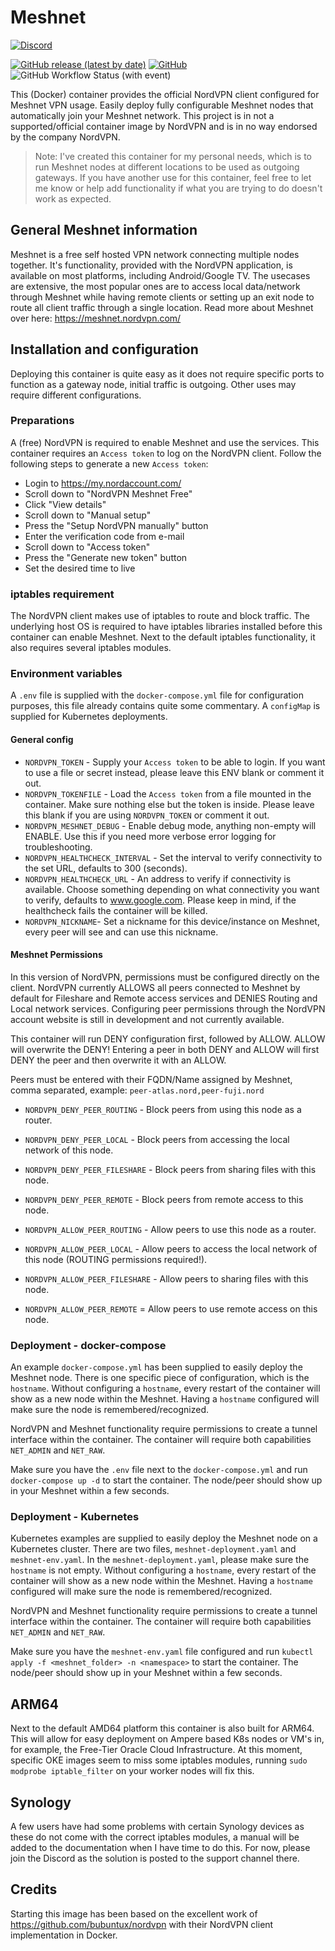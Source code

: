# Meshnet
[![Discord](https://img.shields.io/discord/1013430695860908062?logo=discord&label=Discord&color=7289DA&logoColor=FFFFFF&style=for-the-badge)](https://discord.gg/v8Bwbnb3xe)

[![GitHub release (latest by date)](https://img.shields.io/github/v/release/MattsTechInfo/Meshnet?style=for-the-badge)](https://github.com/MattsTechInfo/Meshnet/releases) 
[![GitHub](https://img.shields.io/github/license/MattsTechInfo/Meshnet?style=for-the-badge)](https://github.com/MattsTechInfo/Meshnet/blob/master/LICENSE) 
![GitHub Workflow Status (with event)](https://img.shields.io/github/actions/workflow/status/MattsTechInfo/Meshnet/docker-image.yml?style=for-the-badge)

This (Docker) container provides the official NordVPN client configured for Meshnet VPN usage. Easily deploy fully configurable Meshnet nodes that automatically join your Meshnet network. This project is in not a supported/official container image by NordVPN and is in no way endorsed by the company NordVPN.

> Note: I've created this container for my personal needs, which is to run Meshnet nodes at different locations to be used as outgoing gateways. If you have another use for this container, feel free to let me know or help add functionality if what you are trying to do doesn't work as expected. 

## General Meshnet information
Meshnet is a free self hosted VPN network connecting multiple nodes together. It's functionality, provided with the NordVPN application, is available on most platforms, including Android/Google TV. The usecases are extensive, the most popular ones are to access local data/network through Meshnet while having remote clients or setting up an exit node to route all client traffic through a single location.
Read more about Meshnet over here: https://meshnet.nordvpn.com/

## Installation and configuration
Deploying this container is quite easy as it does not require specific ports to function as a gateway node, initial traffic is outgoing. Other uses may require different configurations.

### Preparations
A (free) NordVPN is required to enable Meshnet and use the services.
This container requires an `Access token` to log on the NordVPN client. Follow the following steps to generate a new `Access token`:
- Login to https://my.nordaccount.com/
- Scroll down to "NordVPN Meshnet Free"
- Click "View details"
- Scroll down to "Manual setup"
- Press the "Setup NordVPN manually" button
- Enter the verification code from e-mail
- Scroll down to "Access token"
- Press the "Generate new token" button
- Set the desired time to live

### iptables requirement
The NordVPN client makes use of iptables to route and block traffic. The underlying host OS is required to have iptables libraries installed before this container can enable Meshnet. Next to the default iptables functionality, it also requires several iptables modules.

### Environment variables
A `.env` file is supplied with the `docker-compose.yml` file for configuration purposes, this file already contains quite some commentary. A `configMap` is supplied for Kubernetes deployments.

#### General config
- `NORDVPN_TOKEN` - Supply your `Access token` to be able to login. If you want to use a file or secret instead, please leave this ENV blank or comment it out.
- `NORDVPN_TOKENFILE` - Load the `Access token` from a file mounted in the container. Make sure nothing else but the token is inside. Please leave this blank if you are using `NORDVPN_TOKEN` or comment it out.
- `NORDVPN_MESHNET_DEBUG` - Enable debug mode, anything non-empty will ENABLE. Use this if you need more verbose error logging for troubleshooting.
- `NORDVPN_HEALTHCHECK_INTERVAL` - Set the interval to verify connectivity to the set URL, defaults to 300 (seconds).
- `NORDVPN_HEALTHCHECK_URL` - An address to verify if connectivity is available. Choose something depending on what connectivity you want to verify, defaults to www.google.com. Please keep in mind, if the healthcheck fails the container will be killed.
- `NORDVPN_NICKNAME`- Set a nickname for this device/instance on Meshnet, every peer will see and can use this nickname.

#### Meshnet Permissions
In this version of NordVPN, permissions must be configured directly on the client. NordVPN currently ALLOWS all peers connected to Meshnet by default for Fileshare and Remote access services and DENIES Routing and Local network services. Configuring peer permissions through the NordVPN account website is still in development and not currently available.

This container will run DENY configuration first, followed by ALLOW. ALLOW will overwrite the DENY! Entering a peer in both DENY and ALLOW will first DENY the peer and then overwrite it with an ALLOW.

Peers must be entered with their FQDN/Name assigned by Meshnet, comma separated, example: `peer-atlas.nord,peer-fuji.nord`

- `NORDVPN_DENY_PEER_ROUTING` - Block peers from using this node as a router.
- `NORDVPN_DENY_PEER_LOCAL` - Block peers from accessing the local network of this node.
- `NORDVPN_DENY_PEER_FILESHARE` - Block peers from sharing files with this node.
- `NORDVPN_DENY_PEER_REMOTE` - Block peers from remote access to this node.


- `NORDVPN_ALLOW_PEER_ROUTING` - Allow peers to use this node as a router.
- `NORDVPN_ALLOW_PEER_LOCAL` - Allow peers to access the local network of this node (ROUTING permissions required!).
- `NORDVPN_ALLOW_PEER_FILESHARE` - Allow peers to  sharing files with this node.
- `NORDVPN_ALLOW_PEER_REMOTE` = Allow peers to use remote access on this node.

### Deployment - docker-compose
An example `docker-compose.yml` has been supplied to easily deploy the Meshnet node. There is one specific piece of configuration, which is the `hostname`. Without configuring a `hostname`, every restart of the container will show as a new node within the Meshnet. Having a `hostname` configured will make sure the node is remembered/recognized.

NordVPN and Meshnet functionality require permissions to create a tunnel interface within the container. The container will require both capabilities `NET_ADMIN` and `NET_RAW`.

Make sure you have the `.env` file next to the `docker-compose.yml` and run `docker-compose up -d` to start the container. The node/peer should show up in your Meshnet within a few seconds.

### Deployment - Kubernetes
Kubernetes examples are supplied to easily deploy the Meshnet node on a Kubernetes cluster. There are two files, `meshnet-deployment.yaml` and `meshnet-env.yaml`. In the `meshnet-deployment.yaml`, please make sure the `hostname` is not empty. Without configuring a `hostname`, every restart of the container will show as a new node within the Meshnet. Having a `hostname` configured will make sure the node is remembered/recognized.

NordVPN and Meshnet functionality require permissions to create a tunnel interface within the container. The container will require both capabilities `NET_ADMIN` and `NET_RAW`.

Make sure you have the `meshnet-env.yaml` file configured and run `kubectl apply -f <meshnet_folder> -n <namespace>` to start the container. The node/peer should show up in your Meshnet within a few seconds.

## ARM64
Next to the default AMD64 platform this container is also built for ARM64. This will allow for easy deployment on Ampere based K8s nodes or VM's in, for example, the Free-Tier Oracle Cloud Infrastructure. At this moment, specific OKE images seem to miss some iptables modules, running `sudo modprobe iptable_filter` on your worker nodes will fix this.

## Synology
A few users have had some problems with certain Synology devices as these do not come with the correct iptables modules, a manual will be added to the documentation when I have time to do this. For now, please join the Discord as the solution is posted to the support channel there.

## Credits
Starting this image has been based on the excellent work of https://github.com/bubuntux/nordvpn with their NordVPN client implementation in Docker.
